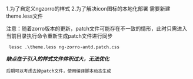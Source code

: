 1.为了自定义ngzorro的样式
2.为了解决icon图标的本地化部署
需要新建theme.less文件

注意：随着zorro版本的更新，patch文件可能存在不一致的情形，此时只需进入当前目录执行命令重新生成patch文件进行同步
```
 lessc .\theme.less ng-zorro-antd.patch.css

```

***缺点在于引入的样式文件体积过大，无法优化***


```
后期可以考虑去掉patch文件，使用编译脚本动态生成
```
